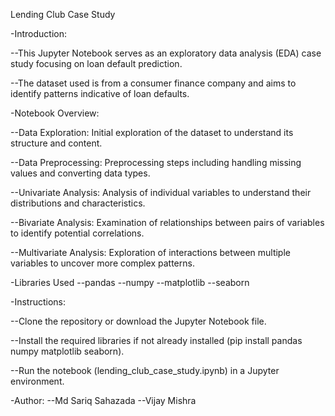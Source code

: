 Lending Club Case Study

-Introduction:

--This Jupyter Notebook serves as an exploratory data analysis (EDA) case study focusing on loan default prediction. 

--The dataset used is from a consumer finance company and aims to identify patterns indicative of loan defaults.

-Notebook Overview:

--Data Exploration: Initial exploration of the dataset to understand its structure and content.

--Data Preprocessing: Preprocessing steps including handling missing values and converting data types.

--Univariate Analysis: Analysis of individual variables to understand their distributions and characteristics.

--Bivariate Analysis: Examination of relationships between pairs of variables to identify potential correlations.

--Multivariate Analysis: Exploration of interactions between multiple variables to uncover more complex patterns.

-Libraries Used
--pandas
--numpy
--matplotlib
--seaborn

-Instructions:

--Clone the repository or download the Jupyter Notebook file.

--Install the required libraries if not already installed (pip install pandas numpy matplotlib seaborn).

--Run the notebook (lending_club_case_study.ipynb) in a Jupyter environment.

-Author:
--Md Sariq Sahazada
--Vijay Mishra
